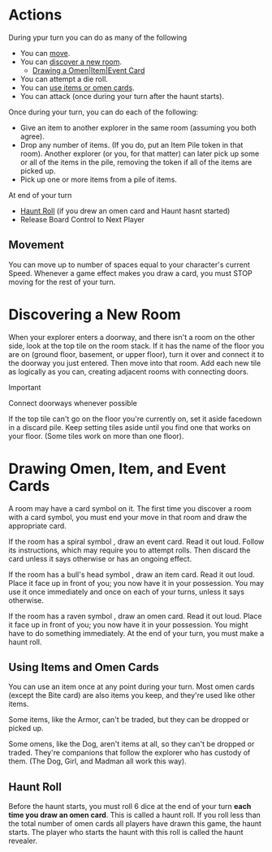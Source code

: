 # Actions

During ypur turn you can do as many of the following

- You can [move](#movement).
- You can [discover a new room](#discovering-a-new-room).
  - [Drawing a Omen|Item|Event Card](#Drawing-Omen,-Item,-and-Event-Cards)
- You can attempt a die roll.
- You can [use items or omen cards](#Using-Items-and-Omen-Cards).
- You can attack (once during your turn after the haunt starts).

Once during your turn, you can do each of the following:

- Give an item to another explorer in the same room (assuming you both agree).
- Drop any number of items. (If you do, put an Item Pile token in that room). Another explorer (or you, for that matter) can later pick up some or all of the items in the pile, removing the token if all of the items are picked up.
- Pick up one or more items from a pile of items.

At end of your turn

- [Haunt Roll](#haunt-roll) (if you drew an omen card and Haunt hasnt started)
- Release Board Control to Next Player

## Movement

You can move up to number of spaces equal to your character's current Speed. Whenever a game effect makes you draw a card, you must STOP moving for the rest of your turn. 

# Discovering a New Room

When your explorer enters a doorway, and there isn't a room on the other side, look at the top tile on the room stack. If it has the name of the floor you are on (ground floor, basement, or upper floor), turn it over and connect it to the doorway you just entered. Then move into that room. Add each new tile as logically as you can, creating adjacent rooms with connecting doors.

> [!IMPORTANT]
> Connect doorways whenever possible

If the top tile can't go on the floor you're currently on, set it aside facedown in a discard pile. Keep setting tiles aside until you find one that works on your floor. (Some tiles work on more than one floor).

# Drawing Omen, Item, and Event Cards

A room may have a card symbol on it. The first time you discover a room with a card symbol, you must end your move in that room and draw the appropriate card.

If the room has a spiral symbol , draw an event card. Read it out loud. Follow its instructions, which may require you to attempt rolls. Then discard the card unless it says otherwise or has an ongoing effect.

If the room has a bull's head symbol , draw an item card. Read it out loud. Place it face up in front of you; you now have it in your possession. You may use it once immediately and once on each of your turns, unless it says otherwise.

If the room has a raven symbol , draw an omen card. Read it out loud. Place it face up in front of you; you now have it in your possession. You might have to do something immediately. At the end of your turn, you must make a haunt roll.

## Using Items and Omen Cards

You can use an item once at any point during your turn. Most omen cards (except the Bite card) are also items you keep, and they're used like other items.

Some items, like the Armor, can't be traded, but they can be dropped or picked up.

Some omens, like the Dog, aren't items at all, so they can't be dropped or traded. They're companions that follow the explorer who has custody of them. (The Dog, Girl, and Madman all work this way).

## Haunt Roll

Before the haunt starts, you must roll 6 dice at the end of your turn __each time you draw an omen card__. This is called a haunt roll. If you roll less than the total number of omen cards all players have drawn this game, the haunt starts. The player who starts the haunt with this roll is called the haunt revealer.
